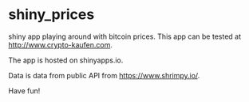 # shiny_prices
shiny app playing around with bitcoin prices. This app can be tested at http://www.crypto-kaufen.com. 

The app is hosted on shinyapps.io.

Data is data from public API from https://www.shrimpy.io/.

Have fun!
